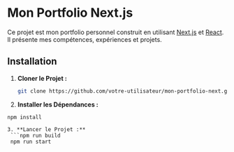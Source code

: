 # Mon Portfolio Next.js

Ce projet est mon portfolio personnel construit en utilisant [Next.js](https://nextjs.org/) et [React](https://reactjs.org/). Il présente mes compétences, expériences et projets.

## Installation

1. **Cloner le Projet :**
   ```bash
   git clone https://github.com/votre-utilisateur/mon-portfolio-next.git

2. **Installer les Dépendances :**
  ```cd mon-portfolio-next
  npm install

3. **Lancer le Projet :**
   ```npm run build
   npm run start
